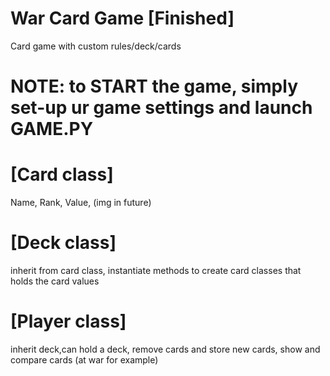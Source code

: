 # War Card Game [Finished]
Card game with custom rules/deck/cards
# NOTE: to START the game, simply set-up ur game settings and launch GAME.PY

# [Card class]
Name, Rank, Value, (img in future)

# [Deck class]
inherit from card class, instantiate methods to create card classes that holds the card values

# [Player class]
inherit deck,can hold a deck, remove cards and store new cards, show and compare cards (at war for example)
